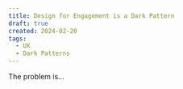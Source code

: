 ```yaml
---
title: Design for Engagement is a Dark Pattern
draft: true
created: 2024-02-20
tags:
  - UX
  - Dark Patterns
---
```


The problem is...
